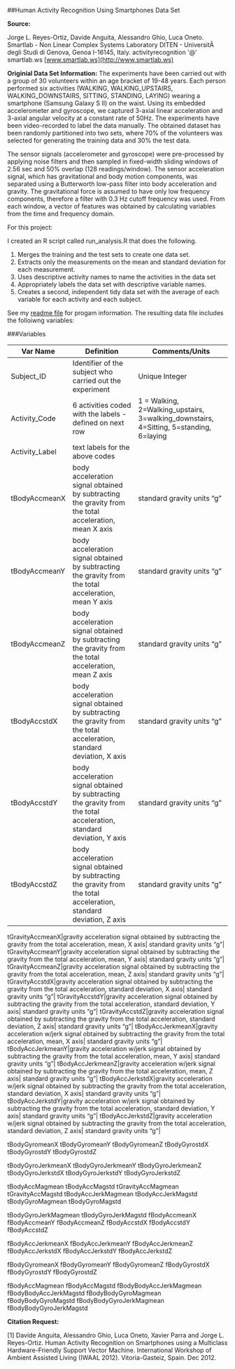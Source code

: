 ##Human Activity Recognition Using Smartphones Data Set

**Source:**

Jorge L. Reyes-Ortiz, Davide Anguita, Alessandro Ghio, Luca Oneto.
Smartlab - Non Linear Complex Systems Laboratory
DITEN - UniversitÃ  degli Studi di Genova, Genoa I-16145, Italy.
activityrecognition '@' smartlab.ws
[www.smartlab.ws](http://www.smartlab.ws)

**Originial Data Set Information:**
The experiments have been carried out with a group of 30 volunteers within an age bracket of 19-48 years. Each person performed six activities (WALKING, WALKING_UPSTAIRS, WALKING_DOWNSTAIRS, SITTING, STANDING, LAYING) wearing a smartphone (Samsung Galaxy S II) on the waist. Using its embedded accelerometer and gyroscope, we captured 3-axial linear acceleration and 3-axial angular velocity at a constant rate of 50Hz. The experiments have been video-recorded to label the data manually. The obtained dataset has been randomly partitioned into two sets, where 70% of the volunteers was selected for generating the training data and 30% the test data.

The sensor signals (accelerometer and gyroscope) were pre-processed by applying noise filters and then sampled in fixed-width sliding windows of 2.56 sec and 50% overlap (128 readings/window). The sensor acceleration signal, which has gravitational and body motion components, was separated using a Butterworth low-pass filter into body acceleration and gravity. The gravitational force is assumed to have only low frequency components, therefore a filter with 0.3 Hz cutoff frequency was used. From each window, a vector of features was obtained by calculating variables from the time and frequency domain.

For this project:  

 I created an R script called run_analysis.R that does the following. 


  1. Merges the training and the test sets to create one data set.
  2. Extracts only the measurements on the mean and standard deviation for each measurement. 
  3. Uses descriptive activity names to name the activities in the data set
  4. Appropriately labels the data set with descriptive variable names. 
  5. Creates a second, independent tidy data set with the average of each variable for each activity and each subject. 

See my [readme file](https://github.com/shlake/CleanDataProject/raw/master/README.md) for progam information. The resulting data file includes the folloiwng variables:

###Variables

|Var Name|Definition|Comments/Units|
|--------|----------|--------------|
|Subject_ID|Identifier of the subject who carried out the experiment|Unique Integer| 
|Activity_Code|6 activities coded with the labels - defined on next row| 1 = Walking, 2=Walking_upstairs, 3=walking_downstairs, 4=Sitting, 5=standing, 6=laying|
|Activity_Label|text labels for the above codes||
|tBodyAccmeanX|body acceleration signal obtained by subtracting the gravity from the total acceleration, mean X axis| standard gravity units “g”|
|tBodyAccmeanY|body acceleration signal obtained by subtracting the gravity from the total acceleration, mean Y axis| standard gravity units “g”|
|tBodyAccmeanZ|body acceleration signal obtained by subtracting the gravity from the total acceleration, mean Z axis| standard gravity units “g”|
|tBodyAccstdX|body acceleration signal obtained by subtracting the gravity from the total acceleration, standard deviation, X axis| standard gravity units “g”|
|tBodyAccstdY|body acceleration signal obtained by subtracting the gravity from the total acceleration, standard deviation, Y axis| standard gravity units “g”|
|tBodyAccstdZ|body acceleration signal obtained by subtracting the gravity from the total acceleration, standard deviation, Z axis| standard gravity units “g”|

tGravityAccmeanX|gravity acceleration signal obtained by subtracting the gravity from the total acceleration, mean, X axis| standard gravity units “g”|
tGravityAccmeanY|gravity acceleration signal obtained by subtracting the gravity from the total acceleration, mean, Y axis| standard gravity units “g”|
tGravityAccmeanZ|gravity acceleration signal obtained by subtracting the gravity from the total acceleration, mean, Z axis| standard gravity units “g”|
tGravityAccstdX|gravity acceleration signal obtained by subtracting the gravity from the total acceleration, standard deviation, X axis| standard gravity units “g”|
tGravityAccstdY|gravity acceleration signal obtained by subtracting the gravity from the total acceleration, standard deviation, Y axis| standard gravity units “g”|
tGravityAccstdZ|gravity acceleration signal obtained by subtracting the gravity from the total acceleration, standard deviation, Z axis| standard gravity units “g”|
tBodyAccJerkmeanX|gravity acceleration w/jerk signal obtained by subtracting the gravity from the total acceleration, mean, X axis| standard gravity units “g”|
tBodyAccJerkmeanY|gravity acceleration w/jerk signal obtained by subtracting the gravity from the total acceleration, mean, Y axis| standard gravity units “g”|
tBodyAccJerkmeanZ|gravity acceleration w/jerk signal obtained by subtracting the gravity from the total acceleration, mean, Z axis| standard gravity units “g”|
tBodyAccJerkstdX|gravity acceleration w/jerk signal obtained by subtracting the gravity from the total acceleration, standard deviation, X axis| standard gravity units “g”|
tBodyAccJerkstdY|gravity acceleration w/jerk signal obtained by subtracting the gravity from the total acceleration, standard deviation, Y axis| standard gravity units “g”|
tBodyAccJerkstdZ|gravity acceleration w/jerk signal obtained by subtracting the gravity from the total acceleration, standard deviation, Z axis| standard gravity units “g”|

tBodyGyromeanX
tBodyGyromeanY
tBodyGyromeanZ
tBodyGyrostdX
tBodyGyrostdY
tBodyGyrostdZ

tBodyGyroJerkmeanX
tBodyGyroJerkmeanY
tBodyGyroJerkmeanZ
tBodyGyroJerkstdX
tBodyGyroJerkstdY
tBodyGyroJerkstdZ

tBodyAccMagmean
tBodyAccMagstd
tGravityAccMagmean
tGravityAccMagstd
tBodyAccJerkMagmean
tBodyAccJerkMagstd
tBodyGyroMagmean
tBodyGyroMagstd

tBodyGyroJerkMagmean
tBodyGyroJerkMagstd
fBodyAccmeanX
fBodyAccmeanY
fBodyAccmeanZ
fBodyAccstdX
fBodyAccstdY
fBodyAccstdZ

fBodyAccJerkmeanX
fBodyAccJerkmeanY
fBodyAccJerkmeanZ
fBodyAccJerkstdX
fBodyAccJerkstdY
fBodyAccJerkstdZ

fBodyGyromeanX
fBodyGyromeanY
fBodyGyromeanZ
fBodyGyrostdX
fBodyGyrostdY
fBodyGyrostdZ

fBodyAccMagmean
fBodyAccMagstd
fBodyBodyAccJerkMagmean
fBodyBodyAccJerkMagstd
fBodyBodyGyroMagmean
fBodyBodyGyroMagstd
fBodyBodyGyroJerkMagmean
fBodyBodyGyroJerkMagstd


**Citation Request:**

[1] Davide Anguita, Alessandro Ghio, Luca Oneto, Xavier Parra and Jorge L. Reyes-Ortiz. Human Activity Recognition on Smartphones using a Multiclass Hardware-Friendly Support Vector Machine. International Workshop of Ambient Assisted Living (IWAAL 2012). Vitoria-Gasteiz, Spain. Dec 2012.
